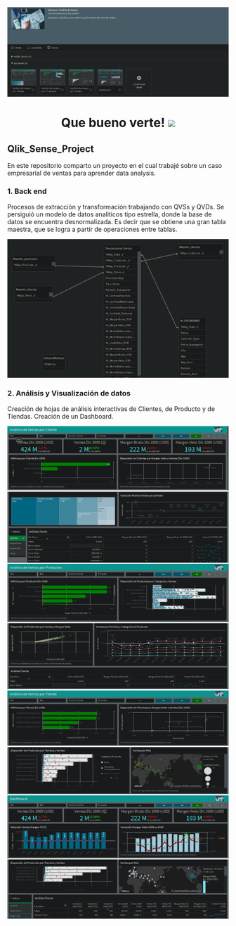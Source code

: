 <div id="header" align="center">
  <img src="https://github.com/Dlavec/Qlik_Sense_Project/blob/main/Gestion_Ventas_Presentacion.PNG"/>
  <h1 align="center">Que bueno verte!
  <img src="https://media.giphy.com/media/hvRJCLFzcasrR4ia7z/giphy.gif" width="30px"/>
  </h1>
</div>

## Qlik_Sense_Project
En este repositorio comparto un proyecto en el cual trabajé sobre un caso empresarial de ventas para aprender data analysis.

### 1. Back end

Procesos de extracción y transformación trabajando con QVSs y QVDs.
Se persiguió un modelo de datos analiticos tipo estrella, donde la base de datos se encuentra desnormalizada.
Es decir que se obtiene una gran tabla maestra, que se logra a partir de operaciones entre tablas.

<div id="header" align="center">
  <img src="https://github.com/Dlavec/Qlik_Sense_Project/blob/main/Modelo_estrella.PNG"   width="800px"/>
  </div>

### 2. Análisis y Visualización de datos

Creación de hojas de análisis interactivas de Clientes, de Producto y de Tiendas.
Creación de un Dashboard.

<div id="header" align="center">
  
  <img src="https://github.com/Dlavec/Qlik_Sense_Project/blob/main/Analisis_Vtas_1.PNG"/>
  
  <img src="https://github.com/Dlavec/Qlik_Sense_Project/blob/main/Analisis_Vtas_2.PNG"/>
  
  <img src="https://github.com/Dlavec/Qlik_Sense_Project/blob/main/Analisis_Prod_1.PNG"/>
  
  <img src="https://github.com/Dlavec/Qlik_Sense_Project/blob/main/Analisis_Prod_2.PNG"/>
  
  <img src="https://github.com/Dlavec/Qlik_Sense_Project/blob/main/Analisis_Tienda_1.PNG"/>
  
  <img src="https://github.com/Dlavec/Qlik_Sense_Project/blob/main/Analisis_Tienda_2.PNG"/>
  
  <img src="https://github.com/Dlavec/Qlik_Sense_Project/blob/main/Dashboard_1.PNG"/>
  
  <img src="https://github.com/Dlavec/Qlik_Sense_Project/blob/main/Dashboard_2.PNG"/>
  
  </div>
